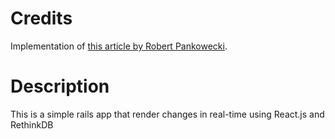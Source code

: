 # Credits

Implementation of [this article by Robert Pankowecki](http://blog.arkency.com/2015/04/on-my-radar-rethinkdb-plus-react-dot-js-plus-rails/?utm_source=rubyweekly&utm_medium=email).

# Description

This is a simple rails app that render changes in real-time using React.js and RethinkDB
